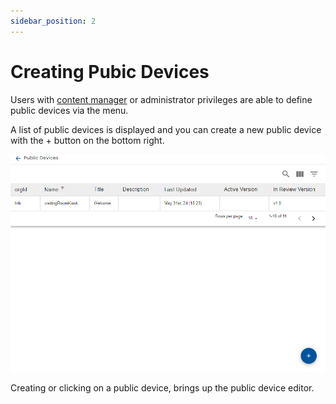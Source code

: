 ```yaml
---
sidebar_position: 2
---
```


# Creating Pubic Devices

Users with [content manager](../../using-healix/user-types.md) or administrator privileges are able to define public devices via the menu.

A list of public devices is displayed and you can create a new public device with the + button on the bottom right.

![List](./img/public-device-list.png)

Creating or clicking on a public device, brings up the public device editor.
